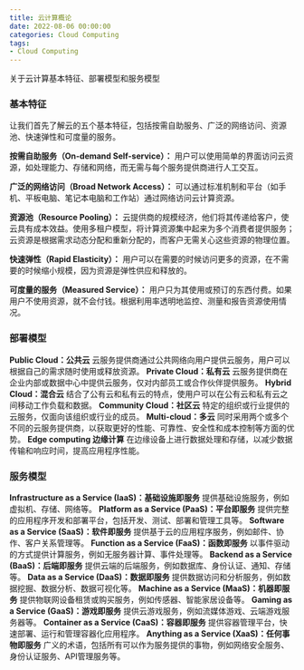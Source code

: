 ```yaml
---
title: 云计算概论
date: 2022-08-06 00:00:00
categories: Cloud Computing
tags:
- Cloud Computing
---
```

关于云计算基本特征、部署模型和服务模型
<!-- more -->

### 基本特征

让我们首先了解云的五个基本特征，包括按需自助服务、广泛的网络访问、资源池、快速弹性和可度量的服务。

**按需自助服务（On-demand Self-service）：** 用户可以使用简单的界面访问云资源，如处理能力、存储和网络，而无需与每个服务提供商进行人工交互。

**广泛的网络访问（Broad Network Access）：** 可以通过标准机制和平台（如手机、平板电脑、笔记本电脑和工作站）通过网络访问云计算资源。

**资源池（Resource Pooling）：** 云提供商的规模经济，他们将其传递给客户，使云具有成本效益。使用多租户模型，将计算资源集中起来为多个消费者提供服务；云资源是根据需求动态分配和重新分配的，而客户无需关心这些资源的物理位置。

**快速弹性（Rapid Elasticity）：** 用户可以在需要的时候访问更多的资源，在不需要的时候缩小规模，因为资源是弹性供应和释放的。

**可度量的服务（Measured Service）：** 用户只为其使用或预订的东西付费。如果用户不使用资源，就不会付钱。根据利用率透明地监控、测量和报告资源使用情况。


### 部署模型

**Public Cloud：公共云** 云服务提供商通过公共网络向用户提供云服务，用户可以根据自己的需求随时使用或释放资源。
**Private Cloud：私有云** 云服务提供商在企业内部或数据中心中提供云服务，仅对内部员工或合作伙伴提供服务。
**Hybrid Cloud：混合云** 结合了公有云和私有云的特点，使用户可以在公有云和私有云之间移动工作负载和数据。
**Community Cloud：社区云** 特定的组织或行业提供的云服务，仅面向该组织或行业的成员。
**Multi-cloud：多云** 同时采用两个或多个不同的云服务提供商，以获取更好的性能、可靠性、安全性和成本控制等方面的优势。
**Edge computing 边缘计算** 在边缘设备上进行数据处理和存储，以减少数据传输和响应时间，提高应用程序性能。

### 服务模型

**Infrastructure as a Service (IaaS)：基础设施即服务** 提供基础设施服务，例如虚拟机、存储、网络等。
**Platform as a Service (PaaS)：平台即服务** 提供完整的应用程序开发和部署平台，包括开发、测试、部署和管理工具等。
**Software as a Service (SaaS)：软件即服务** 提供基于云的应用程序服务，例如邮件、协作、客户关系管理等。
**Function as a Service (FaaS)：函数即服务** 以事件驱动的方式提供计算服务，例如无服务器计算、事件处理等。
**Backend as a Service (BaaS)：后端即服务** 提供云端的后端服务，例如数据库、身份认证、通知、存储等。
**Data as a Service (DaaS)：数据即服务** 提供数据访问和分析服务，例如数据挖掘、数据分析、数据可视化等。
**Machine as a Service (MaaS)：机器即服务** 提供物联网设备租赁或购买服务，例如传感器、智能家居设备等。
**Gaming as a Service (GaaS)：游戏即服务** 提供云游戏服务，例如流媒体游戏、云端游戏服务器等。
**Container as a Service (CaaS)：容器即服务** 提供容器管理平台，快速部署、运行和管理容器化应用程序。
**Anything as a Service (XaaS)：任何事物即服务** 广义的术语，包括所有可以作为服务提供的事物，例如网络安全服务、身份认证服务、API管理服务等。


